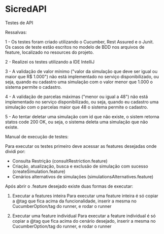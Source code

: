 # SicredAPI
Testes de API

Ressalvas:

1 - Os testes foram criado utilizando o Cucumber, Rest Assured e o Junit. Os casos de teste estão escritos no modelo de BDD nos arquivos de feature, localizado no resources do projeto.

2 - Realizei os testes utilizando a IDE IntelliJ

3 - A validação de valor mínimo ("valor da simulação que deve ser igual ou maior que R$ 1.000") não está implementado no serviço disponibilizado, ou seja, quando eu cadastro uma simulação
com o valor menor que 1.000 o sistema permite o cadastro.

4 - A validação de parcelas máximas ("menor ou igual a 48") não está implementado no serviço disponibilizado, ou seja, quando eu cadastro uma simulação
com o parcelas maior que 48 o sistema permite o cadastro.

5 - Ao tentar deletar uma simulação com id que não existe, o sistem retorna statos code 200 OK, ou seja, o sistema deleta uma simulação que não existe.


Manual de execução de testes:

Para executar os testes primeiro deve acessar as features desejadas onde dividi por:

- Consulta Restrição (consultRestriction.feature)
- Criação, atualização, busca e exclusão de simulação com sucesso (createSimulation.feature)
- Cenários alternativos de simulações (simulationsAlternatives.feature)

Após abrir o .feature desejado existe duas formas de executar:

1) Executar a features inteira
Para executar uma feature inteira é só copiar a @tag que fica acima da funcionalidade, inserir a mesma no CucumberOption/tag do runner, e rodar o runner

2) Executar uma feature individual 
Para executar a feature individual é só copiar a @tag que fica acima do cenário desejado, inserir a mesma no CucumberOption/tag do runner, e rodar o runner



